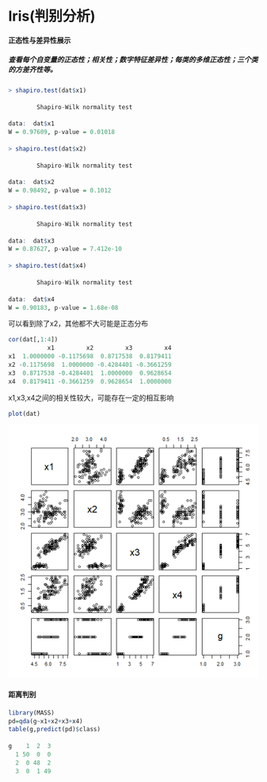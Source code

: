 # Iris(判别分析)

#### 正态性与差异性展示

#####   查看每个自变量的正态性；相关性；数字特征差异性；每类的多维正态性；三个类的方差齐性等。



```R
> shapiro.test(dat$x1)

        Shapiro-Wilk normality test

data:  dat$x1
W = 0.97609, p-value = 0.01018

> shapiro.test(dat$x2)

        Shapiro-Wilk normality test

data:  dat$x2
W = 0.98492, p-value = 0.1012

> shapiro.test(dat$x3)

        Shapiro-Wilk normality test

data:  dat$x3
W = 0.87627, p-value = 7.412e-10

> shapiro.test(dat$x4)

        Shapiro-Wilk normality test

data:  dat$x4
W = 0.90183, p-value = 1.68e-08

```

可以看到除了x2，其他都不大可能是正态分布

``` R
cor(dat[,1:4])
           x1         x2         x3         x4
x1  1.0000000 -0.1175698  0.8717538  0.8179411
x2 -0.1175698  1.0000000 -0.4284401 -0.3661259
x3  0.8717538 -0.4284401  1.0000000  0.9628654
x4  0.8179411 -0.3661259  0.9628654  1.0000000
```

x1,x3,x4之间的相关性较大，可能存在一定的相互影响

``` R
plot(dat)
```



![image-20241230224234183](1.png)

#### 距离判别

```R
library(MASS)
pd=qda(g~x1+x2+x3+x4)
table(g,predict(pd)$class)

g    1  2  3
  1 50  0  0
  2  0 48  2
  3  0  1 49

```

